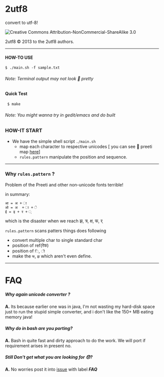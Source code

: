 # 2utf8

convert to utf-8!

![Creative Commons Attribution-NonCommercial-ShareAlike 3.0](http://i.creativecommons.org/l/by-nc-sa/3.0/88x31.png)

2utf8 © 2013 to the 2utf8 authors.
___

#### HOW-TO USE

	$ ./main.sh -f sample.txt

###### Note: *Terminal output may not look :poop: pretty*

#### Quick Test

	 $ make

###### Note: *You might wanna try in gedit/emacs and do built*

### HOW-IT START

* We have the simple shell script `./main.sh`
	* map each character to respective unicodes [ you can see :poop: preeti map [here][preeti]]
	* `rules.pattern` manipulate the position and sequence.

****
### Why `rules.pattern` ?

Problem of the Preeti and other non-unicode fonts terrible!

in summary:

```
आ = अ + ा
ओ = अ  + ा + े
ई = इ + र + ्
```

which is the disaster when we reach झ, त्र, क्ष, फ, र्


`rules.pattern` scans patters things does following
* convert multiple char to single standard char
* position of ref(रेफ)
* position of `ि`, `ी`
* make the `फ`, `झ` which aren't even define.

****

# FAQ
##### Why again unicode converter ?

**A.** Its because earlier one was in java, I'm not wasting my hard-disk space just to run the stupid simple converter, and i don't like the 150+ MB eating memory java!

##### Why do in bash are you porting?

**A.** Bash in quite fast and dirty approach to do the work. We will port if requirement arises in present no.

##### Still Don't get what you are looking for :disappointed:?

**A.** No worries post it into [issue][issue] with label ***FAQ***

[issue]: https://github.com/foss-np/2utf8/issues/new
[preeti]: http://1.bp.blogspot.com/-N79TrOsQZ2M/TdC_nSUZjoI/AAAAAAAAAu4/VkGIjZQDVtI/s1600/ananda%2Bakchyar_keyboard.jpg
